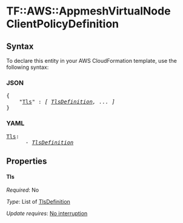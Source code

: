 # TF::AWS::AppmeshVirtualNode ClientPolicyDefinition

## Syntax

To declare this entity in your AWS CloudFormation template, use the following syntax:

### JSON

<pre>
{
    "<a href="#tls" title="Tls">Tls</a>" : <i>[ <a href="tlsdefinition.md">TlsDefinition</a>, ... ]</i>
}
</pre>

### YAML

<pre>
<a href="#tls" title="Tls">Tls</a>: <i>
      - <a href="tlsdefinition.md">TlsDefinition</a></i>
</pre>

## Properties

#### Tls

_Required_: No

_Type_: List of <a href="tlsdefinition.md">TlsDefinition</a>

_Update requires_: [No interruption](https://docs.aws.amazon.com/AWSCloudFormation/latest/UserGuide/using-cfn-updating-stacks-update-behaviors.html#update-no-interrupt)

